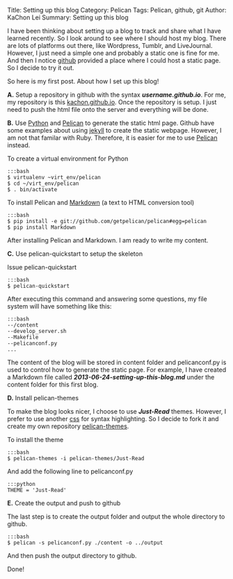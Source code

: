 Title: Setting up this blog
Category: Pelican
Tags: Pelican, github, git
Author: KaChon Lei
Summary: Setting up this blog 

I have been thinking about setting up a blog to track and share what I have learned recently.  So I look around to see where I should host my blog.  There are lots of platforms out there, like Wordpress, Tumblr, and LiveJournal.  However, I just need a simple one and probably a static one is fine for me.  And then I notice [github](http://github.com) provided a place where I could host a static page.  So I decide to try it out.  

So here is my first post.  About how I set up this blog!

**A.**  Setup a repository in github with the syntax ***username.github.io***.  For me, my repository is this [kachon.github.io](http://kachon.github.io).  Once the repository is setup.  I just need to push the html file onto the server and everything will be done.

**B.**  Use [Python](http://python.org) and [Pelican](http://blog.getpelican.com/) to generate the static html page.  Github have some examples about using [jekyll](http://jekyllrb.com/) to create the static webpage.  However, I am not that familar with Ruby.  Therefore, it is easier for me to use [Pelican](http://blog.getpelican.com/) instead. 

To create a virtual environment for Python	

    :::bash
	$ virtualenv ~virt_env/pelican
	$ cd ~/virt_env/pelican
	$ . bin/activate
        
To install Pelican and [Markdown](http://daringfireball.net/projects/markdown) (a text to HTML conversion tool)

    :::bash 
	$ pip install -e git://github.com/getpelican/pelican#egg=pelican
	$ pip install Markdown    	

After installing Pelican and Markdown.  I am ready to write my content.

**C.**  Use pelican-quickstart to setup the skeleton

Issue pelican-quickstart

    :::bash
	$ pelican-quickstart

After executing this command and answering some questions, my file system will have something like this:

    :::bash
	--/content
	--develop_server.sh
	--Makefile
	--pelicanconf.py
	...

The content of the blog will be stored in content folder and pelicanconf.py is used to control how to generate the static page.  For example, I have created a Markdown file called ***2013-06-24-setting-up-this-blog.md*** under the content folder for this first blog. 

**D.**  Install pelican-themes

To make the blog looks nicer, I choose to use ***Just-Read*** themes.  However, I prefer to use another [css](https://github.com/uraimo/pygments-vimstyles) for syntax highlighting.  So I decide to fork it and create my own repository [pelican-themes](https://github.com/kachon/pelican-themes). 

To install the theme
    
    :::bash
	$ pelican-themes -i pelican-themes/Just-Read


And add the following line to pelicanconf.py

    :::python 
	THEME = 'Just-Read'

**E.**  Create the output and push to github

The last step is to create the output folder and output the whole directory to github.

    :::bash
	$ pelican -s pelicanconf.py ./content -o ../output

And then push the output directory to github.

Done!
